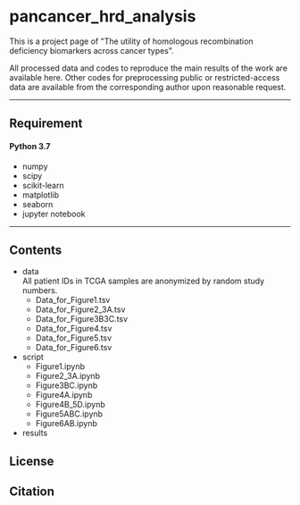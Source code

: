 # pancancer_hrd_analysis
This is a project page of "The utility of homologous recombination deficiency biomarkers across cancer types".

All processed data and codes to reproduce the main results of the work are available here.
Other codes for preprocessing public or restricted-access data are available from the corresponding author upon reasonable request.
___
## Requirement
#### Python 3.7
- numpy
- scipy
- scikit-learn
- matplotlib 
- seaborn
- jupyter notebook
___
## Contents
- data  
All patient IDs in TCGA samples are anonymized by random study numbers.
  - Data_for_Figure1.tsv
  - Data_for_Figure2_3A.tsv
  - Data_for_Figure3B3C.tsv
  - Data_for_Figure4.tsv
  - Data_for_Figure5.tsv
  - Data_for_Figure6.tsv
- script
  - Figure1.ipynb
  - Figure2_3A.ipynb
  - Figure3BC.ipynb
  - Figure4A.ipynb
  - Figure4B_5D.ipynb
  - Figure5ABC.ipynb
  - Figure6AB.ipynb
- results

## License

## Citation

